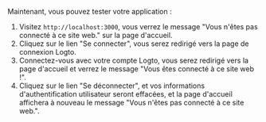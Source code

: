 Maintenant, vous pouvez tester votre application :

1. Visitez `http://localhost:3000`, vous verrez le message "Vous n'êtes pas connecté à ce site web." sur la page d'accueil.
2. Cliquez sur le lien "Se connecter", vous serez redirigé vers la page de connexion Logto.
3. Connectez-vous avec votre compte Logto, vous serez redirigé vers la page d'accueil et verrez le message "Vous êtes connecté à ce site web !".
4. Cliquez sur le lien "Se déconnecter", et vos informations d'authentification utilisateur seront effacées, et la page d'accueil affichera à nouveau le message "Vous n'êtes pas connecté à ce site web.".
